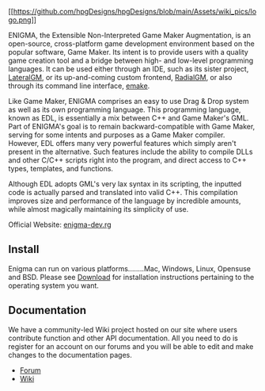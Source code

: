 [[https://github.com/hpgDesigns/hpgDesigns/blob/main/Assets/wiki_pics/logo.png]]

ENIGMA, the Extensible Non-Interpreted Game Maker Augmentation, is an open-source, cross-platform game development environment based on the popular software, Game Maker. Its intent is to provide users with a quality game creation tool and a bridge between high- and low-level programming languages. It can be used either through an IDE, such as its sister project, [LateralGM](https://github.com/IsmAvatar/LateralGM), or its up-and-coming custom frontend, [RadialGM](https://github.com/enigma-dev/RadialGM), or also through its command line interface, [emake](CommandLine/emake).

Like Game Maker, ENIGMA comprises an easy to use Drag & Drop system as well as its own programming language. This programming language, known as EDL, is essentially a mix between C++ and Game Maker's GML. Part of ENIGMA's goal is to remain backward-compatible with Game Maker, serving for some intents and purposes as a Game Maker compiler. However, EDL offers many very powerful features which simply aren't present in the alternative. Such features include the ability to compile DLLs and other C/C++ scripts right into the program, and direct access to C++ types, templates, and functions.

Although EDL adopts GML's very lax syntax in its scripting, the inputted code is actually parsed and translated into valid C++. This compilation improves size and performance of the language by incredible amounts, while almost magically maintaining its simplicity of use.

Official Website: [enigma-dev.rg](https://enigma-dev.org)


## Install
Enigma can run on various platforms........Mac, Windows, Linux, Opensuse and BSD.
Please see [Download](https://enigma-dev.org/download.htm) for installation instructions pertaining to the operating system you want.

## Documentation
We have a community-led Wiki project hosted on our site where users contribute function and other API documentation. All you need to do is register for an account on our forums and you will be able to edit and make changes to the documentation pages.
* [Forum](https://enigma-dev.org/forums/)
* [Wiki](https://enigma-dev.org/docs/Wiki/Main_Page)

